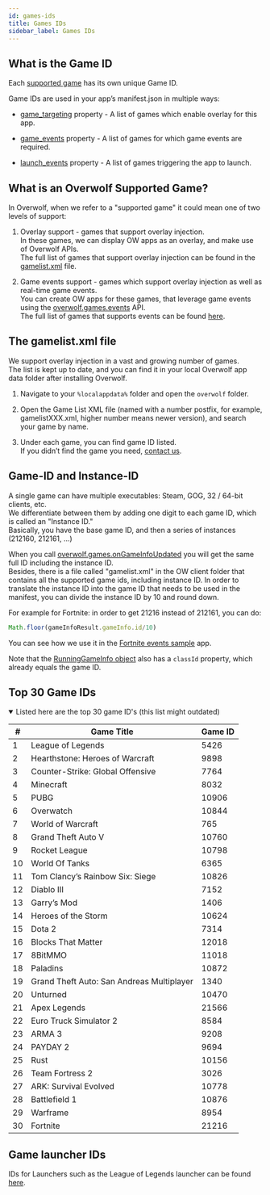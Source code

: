 ```yaml
---
id: games-ids
title: Games IDs
sidebar_label: Games IDs
---
```


## What is the Game ID

Each [supported game](#what-is-an-overwolf-supported-game) has its own unique Game ID.

Game IDs are used in your app’s manifest.json in multiple ways:  

* [game_targeting](manifest-json#game_targeting) property - A list of games which enable overlay for this app.  

* [game_events](manifest-json#game_events) property - A list of games for which game events are required.

* [launch_events](manifest-json#launch_events) property -  A list of games triggering the app to launch.


## What is an Overwolf Supported Game?

In Overwolf, when we refer to a "supported game" it could mean one of two levels of support:

1. Overlay support - games that support overlay injection.  
   In these games, we can display OW apps as an overlay, and make use of Overwolf APIs.  
   The full list of games that support overlay injection can be found in the [gamelist.xml](#the-gamelistxml-file) file.

2. Game events support - games which support overlay injection as well as real-time game events.  
   You can create OW apps for these games, that leverage game events using the [overwolf.games.events](overwolf-games-events) API.   
   The full list of games that supports events can be found [here](../status/all).


## The gamelist.xml file

We support overlay injection in a vast and growing number of games.  
The list is kept up to date, and you can find it in your local Overwolf app data folder after installing Overwolf.

1. Navigate to your `%localappdata%` folder and open the `overwolf` folder.

2. Open the Game List XML file (named with a number postfix, for example, gamelistXXX.xml, higher number means newer version), and search your game by name.

3. Under each game, you can find game ID listed.  
   If you didn’t find the game you need, [contact us](../support/contact-us).

## Game-ID and Instance-ID

A single game can have multiple executables: Steam, GOG, 32 / 64-bit clients, etc.  
We differentiate between them by adding one digit to each game ID, which is called an "Instance ID."  
Basically, you have the base game ID, and then a series of instances (212160, 212161, …) 

When you call [overwolf.games.onGameInfoUpdated](overwolf-games#ongameinfoupdated) you will get the same full ID including the instance ID.  
Besides, there is a file called "gamelist.xml" in the OW client folder that contains all the supported game ids, including instance ID.
In order to translate the instance ID into the game ID that needs to be used in the manifest, you can divide the instance ID by 10 and round down.

For example for Fortnite: in order to get 21216 instead of 212161, you can do:

```js
Math.floor(gameInfoResult.gameInfo.id/10)
```

You can see how we use it in the [Fortnite events sample](https://github.com/overwolf/events-sample-apps/blob/master/fortnite-sample-app/main.js#L81) app.

Note that the [RunningGameInfo object](overwolf-games#runninggameinfo-object) also has a `classId` property, which already equals the game ID.

## Top 30 Game IDs

<details open>
<summary>Listed here are the top 30 game ID's (this list might outdated)</summary>

| #   | Game Title                                               | Game ID       |
------| ---------------------------------------------------------| --------------|
| 1   | League of Legends                                        |  5426         |
| 2   | Hearthstone: Heroes of Warcraft                          |  9898         |
| 3   | Counter-Strike: Global Offensive                         |  7764         |
| 4   | Minecraft                                                |  8032         |
| 5   | PUBG                                                     |  10906        |
| 6   | Overwatch                                                |  10844        |
| 7   | World of Warcraft                                        |  765          |
| 8   | Grand Theft Auto V                                       |  10760        |
| 9   | Rocket League                                            |  10798        |
| 10  | World Of Tanks                                           |  6365         |
| 11  | Tom Clancy’s Rainbow Six: Siege                          |  10826        |
| 12  | Diablo III                                               |  7152         |
| 13  | Garry’s Mod                                              |  1406         |
| 14  | Heroes of the Storm                                      |  10624        |
| 15  | Dota 2                                                   |  7314         |
| 16  | Blocks That Matter                                       |  12018        |
| 17  | 8BitMMO                                                  |  11018        |
| 18  | Paladins                                                 |  10872        |
| 19  | Grand Theft Auto: San Andreas Multiplayer                |  1340         |
| 20  | Unturned                                                 |  10470        |
| 21  | Apex Legends                                             |  21566        |
| 22  | Euro Truck Simulator 2                                   |  8584         |
| 23  | ARMA 3                                                   |  9208         |
| 24  | PAYDAY 2                                                 |  9694         |
| 25  | Rust                                                     |  10156        |
| 26  | Team Fortress 2                                          |  3026         |
| 27  | ARK: Survival Evolved                                    |  10778        |
| 28  | Battlefield 1                                            |  10876        |
| 29  | Warframe                                                 |  8954         |
| 30  | Fortnite                                                 |  21216        |

</details>

## Game launcher IDs

IDs for Launchers such as the League of Legends launcher can be found [here](launchers-ids).
